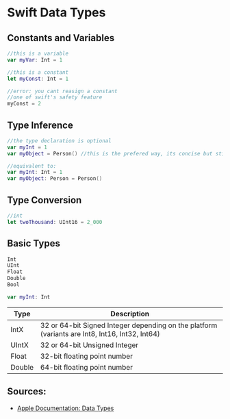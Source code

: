 # Swift Data Types

## Constants and Variables

```swift
//this is a variable
var myVar: Int = 1

//this is a constant
let myConst: Int = 1

//error: you cant reasign a constant
//one of swift's safety feature
myConst = 2
```

## Type Inference
```swift
//the type declaration is optional
var myInt = 1
var myObject = Person() //this is the prefered way, its concise but still readable

//equivalent to:
var myInt: Int = 1
var myObject: Person = Person()
```

## Type Conversion
```swift
//int
let twoThousand: UInt16 = 2_000
```

## Basic Types
```swift
Int
UInt
Float
Double
Bool

var myInt: Int
```

Type  | Description
------------- | -------------
IntX      | 32 or 64-bit Signed Integer depending on the platform (variants are Int8, Int16, Int32, Int64)
UIntX     | 32 or 64-bit Unsigned Integer
Float    | 32-bit floating point number
Double   | 64-bit floating point number


## Sources:
* [Apple Documentation: Data Types](https://developer.apple.com/library/ios/documentation/Swift/Conceptual/Swift_Programming_Language/TheBasics.html)
